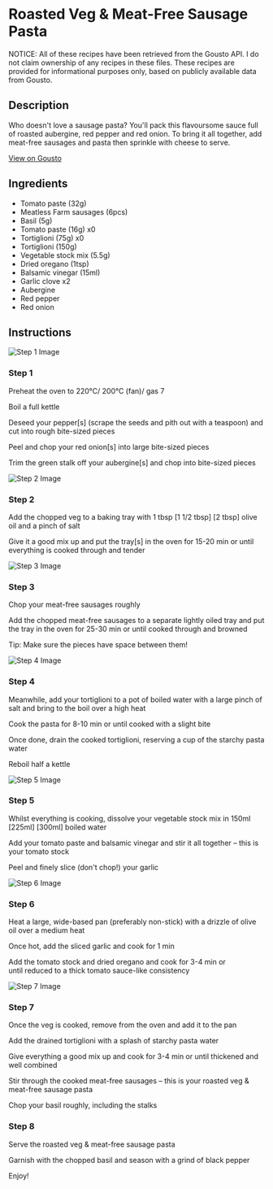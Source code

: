 # Roasted Veg & Meat-Free Sausage Pasta

NOTICE: All of these recipes have been retrieved from the Gousto API. I do not claim ownership of any recipes in these files. These recipes are provided for informational purposes only, based on publicly available data from Gousto.

## Description

Who doesn't love a sausage pasta? You'll pack this flavoursome sauce full of roasted aubergine, red pepper and red onion. To bring it all together, add meat-free sausages and pasta then sprinkle with cheese to serve.  

[View on Gousto](https://www.gousto.co.uk/recipes/cookbook/roasted-veg-meat-free-sausage-pasta)

## Ingredients

- Tomato paste (32g)
- Meatless Farm sausages (6pcs)
- Basil (5g)
- Tomato paste (16g) x0
- Tortiglioni (75g) x0
- Tortiglioni (150g)
- Vegetable stock mix (5.5g)
- Dried oregano (1tsp)
- Balsamic vinegar (15ml)
- Garlic clove x2
- Aubergine
- Red pepper
- Red onion

## Instructions

![Step 1 Image](https://production-media.gousto.co.uk/cms/recipe-step-image/RC2466Step-1-x200.jpg)

### Step 1

Preheat the oven to 220°C/ 200°C (fan)/ gas 7

Boil a full kettle

Deseed your pepper[s] (scrape the seeds and pith out with a teaspoon) and cut into rough bite-sized pieces

Peel and chop your red onion[s] into large bite-sized pieces

Trim the green stalk off your aubergine[s] and chop into bite-sized pieces

![Step 2 Image](https://production-media.gousto.co.uk/cms/recipe-step-image/RC2466Step-2-x200.jpg)

### Step 2

Add the chopped veg to a baking tray with 1 tbsp <span class="text-purple">[1 1/2 tbsp]</span> <span class="text-danger">[2 tbsp]</span> olive oil and a pinch of salt

Give it a good mix up and put the tray[s] in the oven for 15-20 min or until everything is cooked through and tender

![Step 3 Image](https://production-media.gousto.co.uk/cms/recipe-step-image/Step-3--1623064498428-x200.jpg)

### Step 3

Chop your meat-free sausages roughly

Add the chopped meat-free sausages to a separate lightly oiled tray and put the tray in the oven for 25-30 min or until cooked through and browned

Tip: Make sure the pieces have space between them!

![Step 4 Image](https://production-media.gousto.co.uk/cms/recipe-step-image/Step-4-1623064523424-x200.jpg)

### Step 4

Meanwhile, add your tortiglioni to a pot of boiled water with a large pinch of salt and bring to the boil over a high heat

Cook the pasta for 8-10 min or until cooked with a slight bite

Once done, drain the cooked tortiglioni, reserving a cup of the starchy pasta water

Reboil half a kettle

![Step 5 Image](https://production-media.gousto.co.uk/cms/recipe-step-image/RC2466Step-5-x200.jpg)

### Step 5

Whilst everything is cooking, dissolve your vegetable stock mix in 150ml <span class="text-purple">[225ml] </span><span class="text-danger">[300ml]</span> boiled water

Add your tomato paste and balsamic vinegar and stir it all together – this is your tomato stock

Peel and finely slice (don't chop!) your garlic

![Step 6 Image](https://production-media.gousto.co.uk/cms/recipe-step-image/RC2466Step-6-x200.jpg)

### Step 6

Heat a large, wide-based pan (preferably non-stick) with a drizzle of olive oil over a medium heat

Once hot, add the sliced garlic and cook for 1 min

Add the tomato stock and dried oregano and cook for 3-4 min or until reduced to a thick tomato sauce-like consistency

![Step 7 Image](https://production-media.gousto.co.uk/cms/recipe-step-image/RC2466Step-7-x200.jpg)

### Step 7

Once the veg is cooked, remove from the oven and add it to the pan

Add the drained tortiglioni with a splash of starchy pasta water

Give everything a good mix up and cook for 3-4 min or until thickened and well combined

Stir through the cooked meat-free sausages – this is your roasted veg & meat-free sausage pasta

Chop your basil roughly, including the stalks

### Step 8

Serve the roasted veg & meat-free sausage pasta

Garnish with the chopped basil and season with a grind of black pepper

Enjoy!

